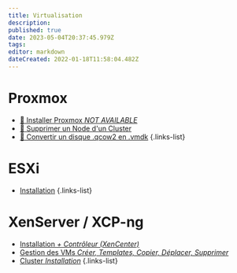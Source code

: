 ```yaml
---
title: Virtualisation
description: 
published: true
date: 2023-05-04T20:37:45.979Z
tags: 
editor: markdown
dateCreated: 2022-01-18T11:58:04.482Z
---
```


# Proxmox
- [:link: Installer Proxmox *NOT AVAILABLE*](https://zatoufly.fr)
- [:link: Supprimer un Node d'un Cluster](https://zatoufly.fr/supprimer-un-node-dun-cluster-proxmox)
- [:link: Convertir un disque .qcow2 en .vmdk](https://zatoufly.fr/proxmox-convertir-un-disque-qcow2-en-vmdk/)
{.links-list}

# ESXi
- [Installation](/Virtualisation/ESXi/Installation)
{.links-list}

# XenServer / XCP-ng
- [Installation *+ Contrôleur (XenCenter)*](/Virtualisation/XenServer/Installation)
- [Gestion des VMs *Créer, Templates, Copier, Déplacer, Supprimer*](/Virtualisation/XenServer/XenServer_Gestion_VM)
- [Cluster *Installation*](/Virtualisation/XenServer/XenServer_Cluster)
{.links-list}